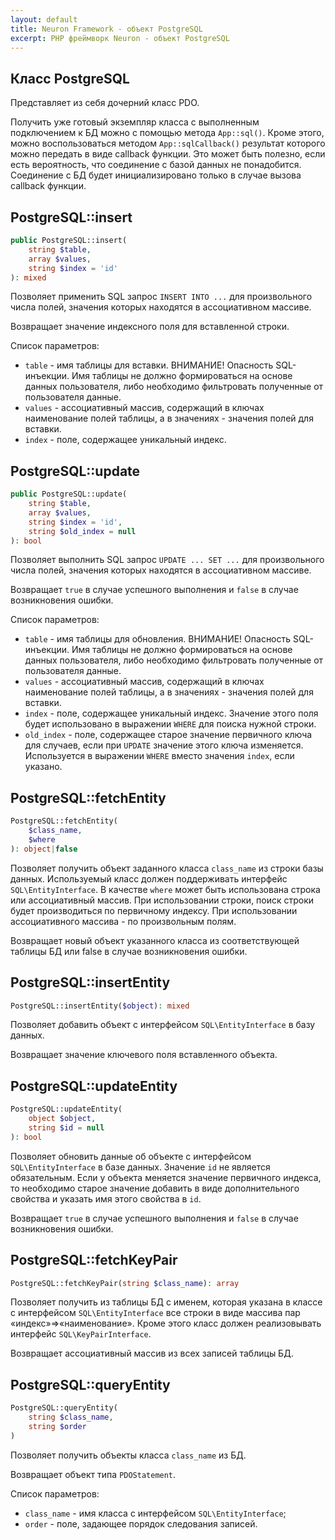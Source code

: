 ```yaml
---
layout: default
title: Neuron Framework - объект PostgreSQL
excerpt: PHP фреймворк Neuron - объект PostgreSQL
---
```


## Класс PostgreSQL

Представляет из себя дочерний класс PDO.

Получить уже готовый экземпляр класса с выполненным подключением к БД можно с помощью метода `App::sql()`. Кроме этого, можно воспользоваться методом `App::sqlCallback()` результат которого можно передать в виде callback функции. Это может быть полезно, если есть вероятность, что соединение с базой данных не понадобится. Соединение с БД будет инициализировано только в случае вызова callback функции.

## PostgreSQL::insert

```php
public PostgreSQL::insert(
    string $table,
    array $values,
    string $index = 'id'
): mixed
```

Позволяет применить SQL запрос `INSERT INTO ...` для произвольного числа полей, значения которых находятся в ассоциативном массиве.

Возвращает значение индексного поля для вставленной строки.

Список параметров:

* `table` - имя таблицы для вставки. ВНИМАНИЕ! Опасность SQL-инъекции. Имя таблицы не должно формироваться на основе данных пользователя, либо необходимо фильтровать полученные от пользователя данные.
* `values` - ассоциативный массив, содержащий в ключах наименование полей таблицы, а в значениях - значения полей для вставки.
* `index` - поле, содержащее уникальный индекс.

## PostgreSQL::update

```php
public PostgreSQL::update(
    string $table,
    array $values,
    string $index = 'id',
    string $old_index = null
): bool
```

Позволяет выполнить SQL запрос `UPDATE ... SET ...` для произвольного числа полей, значения которых находятся в ассоциативном массиве.

Возвращает `true` в случае успешного выполнения и `false` в случае возникновения ошибки.

Список параметров:

* `table` - имя таблицы для обновления. ВНИМАНИЕ! Опасность SQL-инъекции. Имя таблицы не должно формироваться на основе данных пользователя, либо необходимо фильтровать полученные от пользователя данные.
* `values` - ассоциативный массив, содержащий в ключах наименование полей таблицы, а в значениях - значения полей для вставки.
* `index` - поле, содержащее уникальный индекс. Значение этого поля будет использовано в выражении `WHERE` для поиска нужной строки.
* `old_index` - поле, содержащее старое значение первичного ключа для случаев, если при `UPDATE` значение этого ключа изменяется. Используется в выражении `WHERE` вместо значения `index`, если указано.

## PostgreSQL::fetchEntity

```php
PostgreSQL::fetchEntity(
    $class_name,
    $where
): object|false
```

Позволяет получить объект заданного класса `class_name` из строки базы данных. Используемый класс должен поддерживать интерфейс `SQL\EntityInterface`. В качестве `where` может быть использована строка или ассоциативный массив. При использовании строки, поиск строки будет производиться по первичному индексу. При использовании ассоциативного массива - по произвольным полям.

Возвращает новый объект указанного класса из соответствующей таблицы БД или false в случае возникновения ошибки.

## PostgreSQL::insertEntity

```php
PostgreSQL::insertEntity($object): mixed
```

Позволяет добавить объект с интерфейсом `SQL\EntityInterface` в базу данных.

Возвращает значение ключевого поля вставленного объекта.

## PostgreSQL::updateEntity

```php
PostgreSQL::updateEntity(
    object $object,
    string $id = null
): bool
```

Позволяет обновить данные об объекте с интерфейсом `SQL\EntityInterface` в базе данных. Значение `id` не является обязательным. Если у объекта меняется значение первичного индекса, то необходимо старое значение добавить в виде дополнительного свойства и указать имя этого свойства в `id`.

Возвращает `true` в случае успешного выполнения и `false` в случае возникновения ошибки.

## PostgreSQL::fetchKeyPair

```php
PostgreSQL::fetchKeyPair(string $class_name): array
```

Позволяет получить из таблицы БД с именем, которая указана в классе с интерфейсом `SQL\EntityInterface` все строки в виде массива пар «индекс»=>«наименование». Кроме этого класс должен реализовывать интерфейс `SQL\KeyPairInterface`.

Возвращает ассоциативный массив из всех записей таблицы БД.

## PostgreSQL::queryEntity

```php
PostgreSQL::queryEntity(
    string $class_name,
    string $order
)
```

Позволяет получить объекты класса `class_name` из БД.

Возвращает объект типа `PDOStatement`.

Список параметров:

* `class_name` - имя класса с интерфейсом `SQL\EntityInterface`;
* `order` - поле, задающее порядок следования записей.
